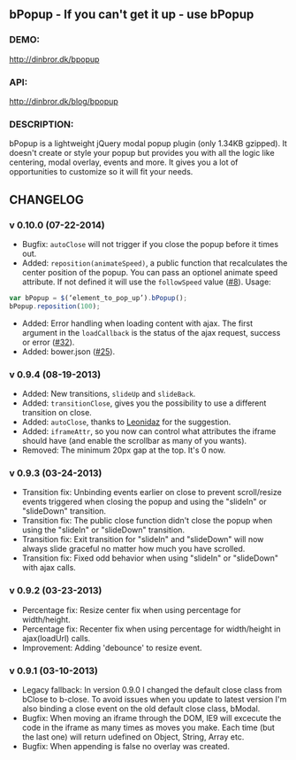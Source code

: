 ## bPopup - If you can't get it up - use bPopup

### DEMO: ###
http://dinbror.dk/bpopup

### API: ###
http://dinbror.dk/blog/bpopup

### DESCRIPTION: ###
bPopup is a lightweight jQuery modal popup plugin (only 1.34KB gzipped). It doesn't create or style your popup but provides you with all the logic like centering, modal overlay, events and more. It gives you a lot of opportunities to customize so it will fit your needs.

## CHANGELOG
### v 0.10.0 (07-22-2014) ###
* Bugfix: `autoClose` will not trigger if you close the popup before it times out.
* Added: `reposition(animateSpeed)`, a public function that recalculates the center position of the popup. You can pass an optionel animate speed attribute. If not defined it will use the `followSpeed` value ([#8](https://github.com/dinbror/bpopup/pull/8)). 
Usage: 
```javascript 
var bPopup = $(‘element_to_pop_up’).bPopup();
bPopup.reposition(100); 
```
* Added: Error handling when loading content with ajax. The first argument in the `loadCallback` is the status of the ajax request, success or error ([#32](https://github.com/dinbror/bpopup/pull/32)).
* Added: bower.json ([#25](https://github.com/dinbror/bpopup/issues/25)).

### v 0.9.4 (08-19-2013) ###
* Added: New transitions, `slideUp` and `slideBack`.
* Added: `transitionClose`, gives you the possibility to use a different transition on close.
* Added: `autoClose`, thanks to [Leonidaz](https://github.com/Leonidaz) for the suggestion.
* Added: `iframeAttr`, so you now can control what attributes the iframe should have (and enable the scrollbar as many of you wants).
* Removed: The minimum 20px gap at the top. It's 0 now.

### v 0.9.3 (03-24-2013) ###
* Transition fix: Unbinding events earlier on close to prevent scroll/resize events triggered when closing the popup and using the "slideIn" or "slideDown" transition.
* Transition fix: The public close function didn't close the popup when using the "slideIn" or "slideDown" transition.
* Transition fix: Exit transition for "slideIn" and "slideDown" will now always slide graceful no matter how much you have scrolled.
* Transition fix: Fixed odd behavior when using "slideIn" or "slideDown" with ajax calls.

### v 0.9.2 (03-23-2013) ###
* Percentage fix: Resize center fix when using percentage for width/height.
* Percentage fix: Recenter fix when using percentage for width/height in ajax(loadUrl) calls.
* Improvement: Adding 'debounce' to resize event.

### v 0.9.1 (03-10-2013) ###
* Legacy fallback: In version 0.9.0 I changed the default close class from bClose to b-close. To avoid issues when you update to latest version I'm also binding a close event on the old default close class, bModal.
* Bugfix: When moving an iframe through the DOM, IE9 will excecute the code in the iframe as many times as moves you make. Each time (but the last one) will return udefined on Object, String, Array etc.
* Bugfix: When appending is false no overlay was created.